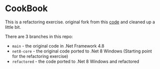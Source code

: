 # CookBook

This is a refactoring exercise. original fork from this [code](https://github.com/g-chukhrai/Recipe-CookBook) and cleaned up a little bit.

There are 3 branches in this repo:

- `main` - the original code in .Net Framework 4.8
- `net8-core` - the original code ported to .Net 8 Windows (Starting point for the refactoring exercise)
- `refactored` - the code ported to .Net 8 Windows and refactored



